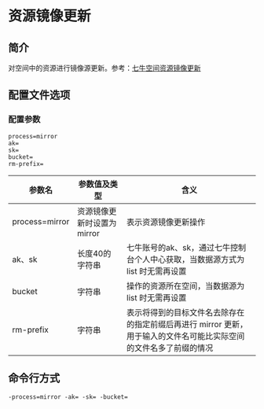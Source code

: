 # 资源镜像更新

## 简介
对空间中的资源进行镜像源更新。参考：[七牛空间资源镜像更新](https://developer.qiniu.com/kodo/api/1293/prefetch)

## 配置文件选项

### 配置参数
```
process=mirror  
ak=
sk=
bucket=
rm-prefix=
```  
|参数名|参数值及类型 | 含义|  
|-----|-------|-----|  
|process=mirror| 资源镜像更新时设置为mirror| 表示资源镜像更新操作|  
|ak、sk|长度40的字符串|七牛账号的ak、sk，通过七牛控制台个人中心获取，当数据源方式为 list 时无需再设置|  
|bucket| 字符串| 操作的资源所在空间，当数据源为 list 时无需再设置|  
|rm-prefix| 字符串| 表示将得到的目标文件名去除存在的指定前缀后再进行 mirror 更新，用于输入的文件名可能比实际空间的文件名多了前缀的情况|  

## 命令行方式
```
-process=mirror -ak= -sk= -bucket=  
```
